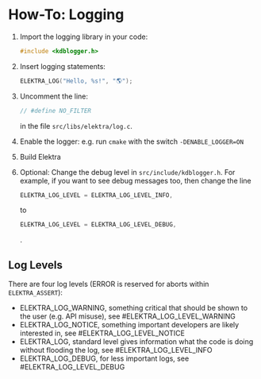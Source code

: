 # How-To: Logging

1. Import the logging library in your code:

   ```c
   #include <kdblogger.h>
   ```

2. Insert logging statements:

   ```c
   ELEKTRA_LOG("Hello, %s!", "🌎");
   ```

3. Uncomment the line:

   ```c
   // #define NO_FILTER
   ```

   in the file `src/libs/elektra/log.c`.

4. Enable the logger: e.g. run `cmake` with the switch `-DENABLE_LOGGER=ON`

5. Build Elektra

6. Optional: Change the debug level in `src/include/kdblogger.h`. For example, if you want to see debug messages too, then change the line

   ```c
   ELEKTRA_LOG_LEVEL = ELEKTRA_LOG_LEVEL_INFO,
   ```

   to

   ```c
   ELEKTRA_LOG_LEVEL = ELEKTRA_LOG_LEVEL_DEBUG,
   ```

   .

## Log Levels

There are four log levels (ERROR is reserved for aborts within `ELEKTRA_ASSERT`):

- ELEKTRA_LOG_WARNING, something critical that should be shown to the user (e.g. API misuse), see #ELEKTRA_LOG_LEVEL_WARNING
- ELEKTRA_LOG_NOTICE, something important developers are likely interested in, see #ELEKTRA_LOG_LEVEL_NOTICE
- ELEKTRA_LOG, standard level gives information what the code is doing without flooding the log, see #ELEKTRA_LOG_LEVEL_INFO
- ELEKTRA_LOG_DEBUG, for less important logs, see #ELEKTRA_LOG_LEVEL_DEBUG

